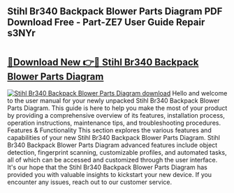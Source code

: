 ## Stihl Br340 Backpack Blower Parts Diagram PDF Download Free - Part-ZE7 User Guide Repair s3NYr

# <h2><a href="http://dfjirkt.blite.top/?on=Stihl+Br340+Backpack+Blower+Parts+Diagram">🔗Download New 👉🔴 Stihl Br340 Backpack Blower Parts Diagram</a></h2>

[![Stihl Br340 Backpack Blower Parts Diagram download](https://i.imgur.com/lujVjoI.png)](http://dfjirkt.blite.top/?on=Stihl+Br340+Backpack+Blower+Parts+Diagram)
Hello and welcome to the user manual for your newly unpacked Stihl Br340 Backpack Blower Parts Diagram. This guide is here to help you make the most of your product by providing a comprehensive overview of its features, installation process, operation instructions, maintenance tips, and troubleshooting procedures. Features & Functionality This section explores the various features and capabilities of your new Stihl Br340 Backpack Blower Parts Diagram. Stihl Br340 Backpack Blower Parts Diagram advanced features include object detection, fingerprint scanning, customizable profiles, and automated tasks, all of which can be accessed and customized through the user interface. It's our hope that the Stihl Br340 Backpack Blower Parts Diagram has provided you with valuable insights to kickstart your new device. If you encounter any issues, reach out to our customer service.
